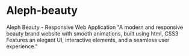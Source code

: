 # Aleph-beauty
Aleph Beauty - Responsive Web Application
"A modern and responsive beauty brand website with smooth animations, built using html,  CSS3 Features an elegant UI, interactive elements, and a seamless user experience."
